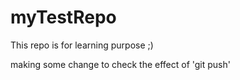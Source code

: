 # myTestRepo

This repo is for learning purpose ;)

making some change to check the effect of 'git push'